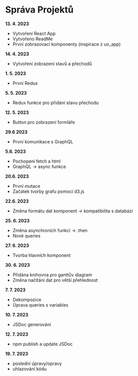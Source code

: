 # Správa Projektů

**13. 4. 2023**
- Vytvoření React App
- Vytvořeno ReadMe
- První zobrazovací komponenty (inspirace z uo_app)

**14. 4. 2023**
- Vytvoření zobrazení stavů a přechodů 

**1. 5. 2023**
- První Redux

**5. 5. 2023**
- Redux funkce pro přidání stavu přechodu

**12. 5. 2023**
- Button pro zobrazení formláře

**29.6 2023**
- První komunikace s GraphQL

**5.6. 2023**
- Pochopení fetch a html
- GraphQL -> async funkce

**20.6. 2023**
- První mutace
- Začátek tvorby grafu pomocí d3.js

**22.6. 2023**
- Změna formátu dat komponent -> kompatibilita s databází

**25. 6. 2023**
- Změna asynchroních funkcí -> .then
- Nové queries

**27. 6. 2023**
- Tvorba hlavních komponent

**30. 6. 2023**
- Přidána knihovna pro ganttův diagram
- Změna načítání dat pro větší přehlednost

**7. 7. 2023**
- Dekompozice
- Úprava queries s variables

**10. 7. 2023**
- JSDoc generování

**12. 7. 2023**
- npm publish a update JSDoc

**19. 7. 2023**
- poslední úpravy/opravy
- uhlazování kódu
